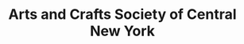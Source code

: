 ---
layout: repo
title: "Arts and Crafts Society of Central New York"
id: 22694
permalink: repos/22694/
---